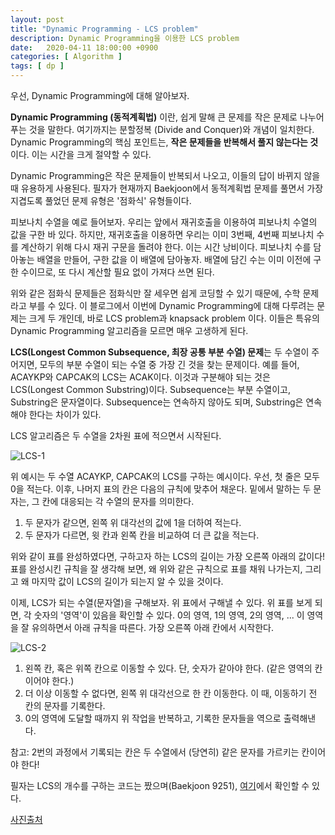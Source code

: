 ```yaml
---
layout: post
title: "Dynamic Programming - LCS problem"
description: Dynamic Programming을 이용한 LCS problem
date:   2020-04-11 18:00:00 +0900
categories: [ Algorithm ]
tags: [ dp ]
---
```


우선, Dynamic Programming에 대해 알아보자.

 **Dynamic Programming (동적계획법)** 이란, 쉽게 말해 큰 문제를 작은 문제로 나누어 푸는 것을 말한다. 여기까지는 분할정복 (Divide and Conquer)와 개념이 일치한다. Dynamic Programming의 핵심 포인트는, **작은 문제들을 반복해서 풀지 않는다는 것**이다. 이는 시간을 크게 절약할 수 있다. 

 Dynamic Programming은 작은 문제들이 반복되서 나오고, 이들의 답이 바뀌지 않을 때 유용하게 사용된다. 필자가 현재까지 Baekjoon에서 동적계획법 문제를 풀면서 가장 지겹도록 풀었던 문제 유형은 '점화식' 유형들이다.

 피보나치 수열을 예로 들어보자. 우리는 앞에서 재귀호출을 이용하여 피보나치 수열의 값을 구한 바 있다. 하지만, 재귀호출을 이용하면 우리는 이미 3번째, 4번째 피보나치 수를 계산하기 위해 다시 재귀 구문을 돌려야 한다. 이는 시간 낭비이다. 피보나치 수를 담아놓는 배열을 만들어, 구한 값을 이 배열에 담아놓자. 배열에 담긴 수는 이미 이전에 구한 수이므로, 또 다시 계산할 필요 없이 가져다 쓰면 된다. 

 위와 같은 점화식 문제들은 점화식만 잘 세우면 쉽게 코딩할 수 있기 때문에, 수학 문제라고 부를 수 있다. 이 블로그에서 이번에 Dynamic Programming에 대해 다루려는 문제는 크게 두 개인데, 바로 LCS problem과 knapsack problem 이다. 이들은 특유의 Dynamic Programming 알고리즘을 모르면 매우 고생하게 된다.

 **LCS(Longest Common Subsequence, 최장 공통 부분 수열) 문제**는 두 수열이 주어지면, 모두의 부분 수열이 되는 수열 중 가장 긴 것을 찾는 문제이다. 예를 들어, ACAYKP와 CAPCAK의 LCS는 ACAK이다. 이것과 구분해야 되는 것은 LCS(Longest Common Substring)이다. Subsequence는 부분 수열이고, Substring은 문자열이다. Subsequence는 연속하지 않아도 되며, Substring은 연속해야 한다는 차이가 있다.

LCS 알고리즘은 두 수열을 2차원 표에 적으면서 시작된다. 

![LCS-1](https://imgur.com/1kQoOSl.png)

위 예시는 두 수열 ACAYKP, CAPCAK의 LCS를 구하는 예시이다. 우선, 첫 줄은 모두 0을 적는다. 이후, 나머지 표의 칸은 다음의 규칙에 맞추어 채운다. 밑에서 말하는 두 문자는, 그 칸에 대응되는 각 수열의 문자를 의미한다.

1. 두 문자가 같으면, 왼쪽 위 대각선의 값에 1을 더하여 적는다.
2. 두 문자가 다르면, 윗 칸과 왼쪽 칸을 비교하여 더 큰 값을 적는다.

위와 같이 표를 완성하였다면, 구하고자 하는 LCS의 길이는 가장 오른쪽 아래의 값이다! 표를 완성시킨 규칙을 잘 생각해 보면, 왜 위와 같은 규칙으로 표를 채워 나가는지, 그리고 왜 마지막 값이 LCS의 길이가 되는지 알 수 있을 것이다. 

이제, LCS가 되는 수열(문자열)을 구해보자. 위 표에서 구해낼 수 있다. 
위 표를 보게 되면, 각 숫자의 '영역'이 있음을 확인할 수 있다. 0의 영역, 1의 영역, 2의 영역, ... 이 영역을 잘 유의하면서 아래 규칙을 따른다. 가장 오른쪽 아래 칸에서 시작한다.

![LCS-2](https://imgur.com/g89goUo.png)

1. 왼쪽 칸, 혹은 위쪽 칸으로 이동할 수 있다. 단, 숫자가 같아야 한다. (같은 영역의 칸이어야 한다.)
2. 더 이상 이동할 수 없다면, 왼쪽 위 대각선으로 한 칸 이동한다. 이 때, 이동하기 전 칸의 문자를 기록한다. 
3. 0의 영역에 도달할 때까지 위 작업을 반복하고, 기록한 문자들을 역으로 출력해낸다.


참고: 2번의 과정에서 기록되는 칸은 두 수열에서 (당연히) 같은 문자를 가르키는 칸이어야 한다! 

필자는 LCS의 개수를 구하는 코드는 짰으며(Baekjoon 9251), [여기][code]에서 확인할 수 있다.


[사진출처][pic]

[pic]: https://hooit.tistory.com/entry/LCSLongest-Common-Subsequence-%EC%95%8C%EA%B3%A0%EB%A6%AC%EC%A6%98-C%EC%96%B8%EC%96%B4
[code]: https://yxxshin.github.io/category/baekjoon/Baekjoon-9251/
